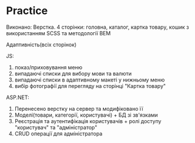 # Practice
Виконано:
Верстка. 4 сторінки: головна, каталог, картка товару, кошик з використанням SCSS та методології BEM

Адаптивність(всіх сторінок)

JS:
1) показ/приховування меню
2) випадаючі списки для вибору мови та валюти
3) випадаючі списки в адаптивному макеті у нижньому меню
4) вибір фотографії для перегляду на сторінці "Картка товару"

ASP.NET:
1) Перенесено верстку на сервер та модифіковано її 
2) Моделі(товари, категорії, користувачі) + БД зі зв'язками 
3) Реєстрація та аутентифікація користувачів + ролі доступу "користувач" та "адміністратор" 
4) CRUD операції для адміністратора
